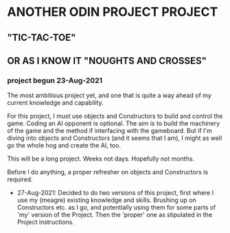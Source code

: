 # ANOTHER ODIN PROJECT PROJECT

## "TIC-TAC-TOE"

## OR AS I KNOW IT "NOUGHTS AND CROSSES"

### project begun 23-Aug-2021

The most ambitious project yet, and one that is quite a way ahead of my current knowledge and capability.

For this project, I must use objects and Constructors to build and control the game. Coding an AI opponent is optional. The aim is to build the machinery of the game and the method if interfacing with the gameboard. But if I'm diving into objects and Constructors (and it seems that I am), I might as well go the whole hog and create the AI, too.

This will be a long project. Weeks not days. Hopefully not months.

Before I do anything, a proper refresher on objects and Constructors is required.

-   27-Aug-2021: Decided to do two versions of this project, first where I use my (meagre) existing knowledge and skills. Brushing up on Constructors etc. as I go, and potentially using them for some parts of 'my' version of the Project. Then the 'proper' one as stipulated in the Project instructions.
